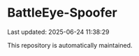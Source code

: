 # BattleEye-Spoofer

Last updated: 2025-06-24 11:38:29

This repository is automatically maintained.
